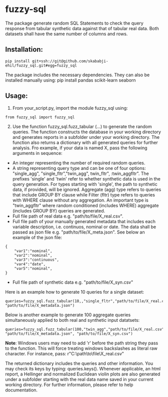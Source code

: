 # fuzzy-sql

The package generate random SQL Statements to check the query response from tabular synthetic data against that of tabular real data. Both datasets shall have the same number of columns and rows. 

## Installation:
```
pip install git+ssh://git@github.com/skababji-ehil/fuzzy_sql.git#egg=fuzzy_sql
```
The package includes the necessary dependencies. They can also be installed manually using: pip install pandas scikit-learn seaborn   

## Usage:

<!-- 1) From your terminal, install pre-requisite dependencies: 
```
pip install pandas scikit-learn seaborn pdfkit
```
Note that the output report is provided in html format. For Linux machines, the report is provided in pdf as well. For that purpose, Linux users may need to install wkhtmltopdf package using:
```
sudo apt install -y wkhtmltopdf
```
2) Once the above is installed, install fuzzy-sql using:

```
pip install fuzzy-sql
``` -->

1) From your_script.py, import the module fuzzy_sql using:
``` 
from fuzzy_sql import fuzzy_sql
```

2) Use the function fuzzy_sql.fuzz_tabular (...) to generate the random queries. The function constructs the database in your working directory and generates reports in a subfolder under your working directory. The function also  returns a dictionary with all generated queries for further analysis. Fro example, if your data is named X, pass the following arguments in sequence:
* An integer representing the number of required random queries.
* A string representing query type and can be one of four options: "single_agg", "single_fltr","twin_agg", twin_fltr", :twin_aggfltr". The prefixes 'single' and 'twin' refer to whether synthetic data is used in the query generation. For types starting with 'single', the path to synthetic data, if provided, will be ignored. Aggregate (agg) type refers to queries that include GROUP BY clause while Filter (fltr) type refers to queries with WHERE clause without any aggregation. An important type is "twin_aggfltr" where random conditioned (includes WHERE) aggregate (includes GROUP BY) queries are generated. 
* Full file path of real data e.g. "path/to/file/X_real.csv". 
* Full file path of your manually generated metadata that includes each variable description, i.e. continuos, nominal or date. The data shall be passed as json file e.g. "path/to/file/X_meta.json".  See below an example of the json file:
```
{
    "var1":"nominal",
    "var2":"nominal",
    "var3":"continuous",
    "var4":"date",
    "var5":"nominal",
}
```
* Full file path of synthetic data e.g. "path/to/file/X_syn.csv"

Here is an example how to generate 10 queries for a single  dataset:
```
queries=fuzzy_sql.fuzz_tabular(10,,"single_fltr","path/to/file/X_real.csv", "path/to/file/X_metadata.json")
```
Below is another example to generate 100 aggregate queries simultaneously applied to both real and synthetic input datatsets:

```
queries=fuzzy_sql.fuzz_tabular(100,"twin_agg","path/to/file/X_real.csv", "path/to/file/X_metadata.json", "path/to/file/X_syn.csv")
```

**Note**: Windows users may need to add 'r' before the path string they pass to the function. This will force treating windows backslashes as literal raw character. For instance, pass: r"C:\path\to\file\X_real.csv"

The returned dictionary includes the queries and other information. You may check its keys by typing: queries.keys(). Whenever applicable, an html report, a Hellinger and normalized Euclidean violin plots are also generated under a subfolder starting with the real data name saved in your current working directory. For further information, please refer to help documentation. 